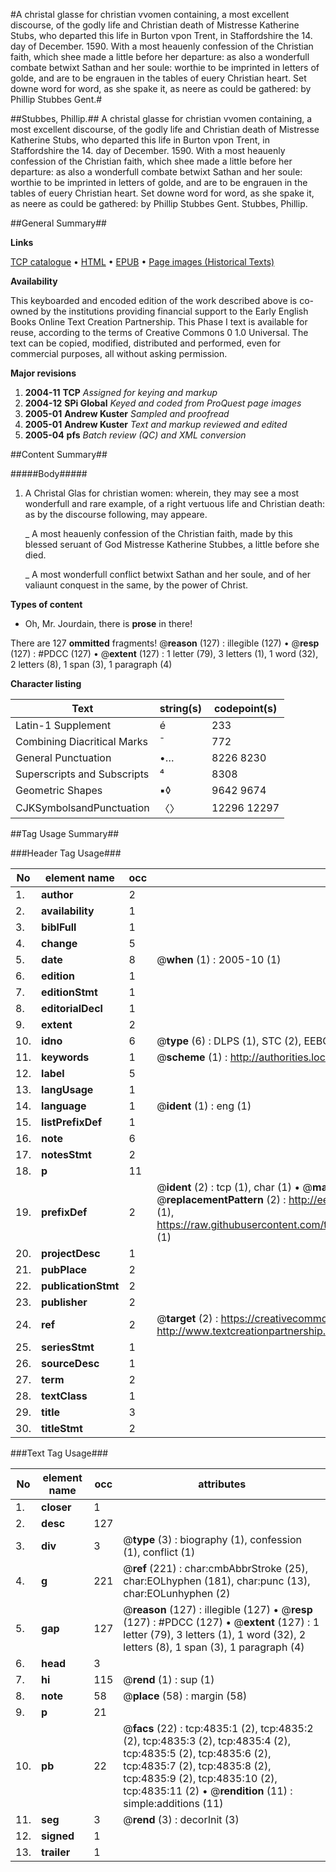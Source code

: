 #A christal glasse for christian vvomen containing, a most excellent discourse, of the godly life and Christian death of Mistresse Katherine Stubs, who departed this life in Burton vpon Trent, in Staffordshire the 14. day of December. 1590. With a most heauenly confession of the Christian faith, which shee made a little before her departure: as also a wonderfull combate betwixt Sathan and her soule: worthie to be imprinted in letters of golde, and are to be engrauen in the tables of euery Christian heart. Set downe word for word, as she spake it, as neere as could be gathered: by Phillip Stubbes Gent.#

##Stubbes, Phillip.##
A christal glasse for christian vvomen containing, a most excellent discourse, of the godly life and Christian death of Mistresse Katherine Stubs, who departed this life in Burton vpon Trent, in Staffordshire the 14. day of December. 1590. With a most heauenly confession of the Christian faith, which shee made a little before her departure: as also a wonderfull combate betwixt Sathan and her soule: worthie to be imprinted in letters of golde, and are to be engrauen in the tables of euery Christian heart. Set downe word for word, as she spake it, as neere as could be gathered: by Phillip Stubbes Gent.
Stubbes, Phillip.

##General Summary##

**Links**

[TCP catalogue](http://www.ota.ox.ac.uk/tcp/)  • 
[HTML](http://tei.it.ox.ac.uk/tcp/Texts-HTML/free/A13/A13094.html)  • 
[EPUB](http://tei.it.ox.ac.uk/tcp/Texts-EPUB/free/A13/A13094.epub) • 
[Page images (Historical Texts)](https://data.historicaltexts.jisc.ac.uk/view?pubId=eebo-99840338e&pageId=eebo-99840338e-4835-1)

**Availability**

This keyboarded and encoded edition of the
	       work described above is co-owned by the institutions
	       providing financial support to the Early English Books
	       Online Text Creation Partnership. This Phase I text is
	       available for reuse, according to the terms of Creative
	       Commons 0 1.0 Universal. The text can be copied,
	       modified, distributed and performed, even for
	       commercial purposes, all without asking permission.

**Major revisions**

1. __2004-11__ __TCP__ *Assigned for keying and markup*
1. __2004-12__ __SPi Global__ *Keyed and coded from ProQuest page images*
1. __2005-01__ __Andrew Kuster__ *Sampled and proofread*
1. __2005-01__ __Andrew Kuster__ *Text and markup reviewed and edited*
1. __2005-04__ __pfs__ *Batch review (QC) and XML conversion*

##Content Summary##

#####Body#####

1. A Christal Glas for christian women: wherein, they may see a most wonderfull and rare example, of a right vertuous life and Christian death: as by the discourse following, may appeare.

    _ A most heauenly confession of the Christian faith, made by this blessed seruant of God Mistresse Katherine Stubbes, a little before she died.

    _ A most wonderfull conflict betwixt Sathan and her soule, and of her valiaunt conquest in the same, by the power of Christ.

**Types of content**

  * Oh, Mr. Jourdain, there is **prose** in there!

There are 127 **ommitted** fragments! 
 @__reason__ (127) : illegible (127)  •  @__resp__ (127) : #PDCC (127)  •  @__extent__ (127) : 1 letter (79), 3 letters (1), 1 word (32), 2 letters (8), 1 span (3), 1 paragraph (4)

**Character listing**


|Text|string(s)|codepoint(s)|
|---|---|---|
|Latin-1 Supplement|é|233|
|Combining             Diacritical Marks|̄|772|
|General Punctuation|•…|8226 8230|
|Superscripts             and Subscripts|⁴|8308|
|Geometric Shapes|▪◊|9642 9674|
|CJKSymbolsandPunctuation|〈〉|12296 12297|

##Tag Usage Summary##

###Header Tag Usage###

|No|element name|occ|attributes|
|---|---|---|---|
|1.|__author__|2||
|2.|__availability__|1||
|3.|__biblFull__|1||
|4.|__change__|5||
|5.|__date__|8| @__when__ (1) : 2005-10 (1)|
|6.|__edition__|1||
|7.|__editionStmt__|1||
|8.|__editorialDecl__|1||
|9.|__extent__|2||
|10.|__idno__|6| @__type__ (6) : DLPS (1), STC (2), EEBO-CITATION (1), PROQUEST (1), VID (1)|
|11.|__keywords__|1| @__scheme__ (1) : http://authorities.loc.gov/ (1)|
|12.|__label__|5||
|13.|__langUsage__|1||
|14.|__language__|1| @__ident__ (1) : eng (1)|
|15.|__listPrefixDef__|1||
|16.|__note__|6||
|17.|__notesStmt__|2||
|18.|__p__|11||
|19.|__prefixDef__|2| @__ident__ (2) : tcp (1), char (1)  •  @__matchPattern__ (2) : ([0-9\-]+):([0-9IVX]+) (1), (.+) (1)  •  @__replacementPattern__ (2) : http://eebo.chadwyck.com/downloadtiff?vid=$1&page=$2 (1), https://raw.githubusercontent.com/textcreationpartnership/Texts/master/tcpchars.xml#$1 (1)|
|20.|__projectDesc__|1||
|21.|__pubPlace__|2||
|22.|__publicationStmt__|2||
|23.|__publisher__|2||
|24.|__ref__|2| @__target__ (2) : https://creativecommons.org/publicdomain/zero/1.0/ (1), http://www.textcreationpartnership.org/docs/. (1)|
|25.|__seriesStmt__|1||
|26.|__sourceDesc__|1||
|27.|__term__|2||
|28.|__textClass__|1||
|29.|__title__|3||
|30.|__titleStmt__|2||


###Text Tag Usage###

|No|element name|occ|attributes|
|---|---|---|---|
|1.|__closer__|1||
|2.|__desc__|127||
|3.|__div__|3| @__type__ (3) : biography (1), confession (1), conflict (1)|
|4.|__g__|221| @__ref__ (221) : char:cmbAbbrStroke (25), char:EOLhyphen (181), char:punc (13), char:EOLunhyphen (2)|
|5.|__gap__|127| @__reason__ (127) : illegible (127)  •  @__resp__ (127) : #PDCC (127)  •  @__extent__ (127) : 1 letter (79), 3 letters (1), 1 word (32), 2 letters (8), 1 span (3), 1 paragraph (4)|
|6.|__head__|3||
|7.|__hi__|115| @__rend__ (1) : sup (1)|
|8.|__note__|58| @__place__ (58) : margin (58)|
|9.|__p__|21||
|10.|__pb__|22| @__facs__ (22) : tcp:4835:1 (2), tcp:4835:2 (2), tcp:4835:3 (2), tcp:4835:4 (2), tcp:4835:5 (2), tcp:4835:6 (2), tcp:4835:7 (2), tcp:4835:8 (2), tcp:4835:9 (2), tcp:4835:10 (2), tcp:4835:11 (2)  •  @__rendition__ (11) : simple:additions (11)|
|11.|__seg__|3| @__rend__ (3) : decorInit (3)|
|12.|__signed__|1||
|13.|__trailer__|1||
